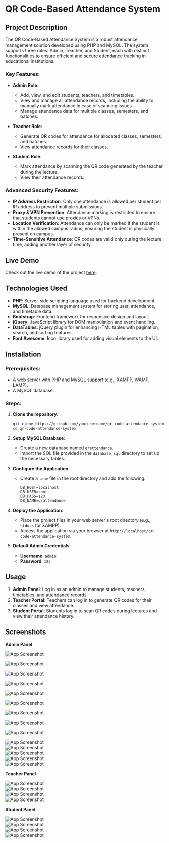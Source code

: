# QR Code-Based Attendance System

## Project Description

The QR Code-Based Attendance System is a robust attendance management solution developed using PHP and MySQL. The system supports three roles: Admin, Teacher, and Student, each with distinct functionalities to ensure efficient and secure attendance tracking in educational institutions.

### Key Features:
- **Admin Role**:
  - Add, view, and edit students, teachers, and timetables.
  - View and manage all attendance records, including the ability to manually mark attendance in case of scanning issues.
  - Manage attendance data for multiple classes, semesters, and batches.

- **Teacher Role**:
  - Generate QR codes for attendance for allocated classes, semesters, and batches.
  - View attendance records for their classes.

- **Student Role**:
  - Mark attendance by scanning the QR code generated by the teacher during the lecture.
  - View their attendance records.

### Advanced Security Features:
- **IP Address Restriction**: Only one attendance is allowed per student per IP address to prevent multiple submissions.
- **Proxy & VPN Prevention**: Attendance marking is restricted to ensure that students cannot use proxies or VPNs.
- **Location Verification**: Attendance can only be marked if the student is within the allowed campus radius, ensuring the student is physically present on campus.
- **Time-Sensitive Attendance**: QR codes are valid only during the lecture time, adding another layer of security.

## Live Demo

Check out the live demo of the project [here](your_live_demo_url).

## Technologies Used

- **PHP**: Server-side scripting language used for backend development.
- **MySQL**: Database management system for storing user, attendance, and timetable data.
- **Bootstrap**: Frontend framework for responsive design and layout.
- **jQuery**: JavaScript library for DOM manipulation and event handling.
- **DataTables**: jQuery plugin for enhancing HTML tables with pagination, search, and sorting features.
- **Font Awesome**: Icon library used for adding visual elements to the UI.

## Installation

### Prerequisites:
- A web server with PHP and MySQL support (e.g., XAMPP, WAMP, LAMP).
- A MySQL database.

### Steps:
1. **Clone the repository**:
    ```sh
    git clone https://github.com/yourusername/qr-code-attendance-system.git
    cd qr-code-attendance-system
    ```

2. **Setup MySQL Database**:
    - Create a new database named `qrattendance`.
    - Import the SQL file provided in the `database.sql` directory to set up the necessary tables.

3. **Configure the Application**:
    - Create a `.env` file in the root directory and add the following:
      ```env
      DB_HOST=localhost
      DB_USER=root
      DB_PASS=123
      DB_NAME=qrattendance
      ```

4. **Deploy the Application**:
    - Place the project files in your web server's root directory (e.g., `htdocs` for XAMPP).
    - Access the application via your browser at `http://localhost/qr-code-attendance-system`.

5. **Default Admin Credentials**:
    - **Username**: `admin`
    - **Password**: `123`

## Usage

1. **Admin Panel**: Log in as an admin to manage students, teachers, timetables, and attendance records.
2. **Teacher Portal**: Teachers can log in to generate QR codes for their classes and view attendance.
3. **Student Portal**: Students log in to scan QR codes during lectures and view their attendance history.

## Screenshots

**Admin Panel**

![App Screenshot](https://res.cloudinary.com/deejomzni/image/upload/v1724815913/qrattendance/Screenshot_11_wmiko6.png)    

![App Screenshot](https://res.cloudinary.com/deejomzni/image/upload/v1724815802/qrattendance/Screenshot_12_u1sqfy.png)   

![App Screenshot](https://res.cloudinary.com/deejomzni/image/upload/v1724815802/qrattendance/Screenshot_13_ke4zpd.png)   

![App Screenshot](https://res.cloudinary.com/deejomzni/image/upload/v1724815801/qrattendance/Screenshot_14_elke71.png)   

![App Screenshot](https://res.cloudinary.com/deejomzni/image/upload/v1724815802/qrattendance/Screenshot_15_quv3gr.png)   

![App Screenshot](https://res.cloudinary.com/deejomzni/image/upload/v1724815802/qrattendance/Screenshot_16_hylziv.png)   

![App Screenshot](https://res.cloudinary.com/deejomzni/image/upload/v1724815802/qrattendance/Screenshot_17_nv9eak.png)   

![App Screenshot](https://res.cloudinary.com/deejomzni/image/upload/v1724815802/qrattendance/Screenshot_18_ig2gvb.png)   

![App Screenshot](https://res.cloudinary.com/deejomzni/image/upload/v1724815803/qrattendance/Screenshot_19_dbarel.png)   

![App Screenshot](https://res.cloudinary.com/deejomzni/image/upload/v1724815801/qrattendance/Screenshot_20_bniy27.png)   
![App Screenshot](https://res.cloudinary.com/deejomzni/image/upload/v1724815801/qrattendance/Screenshot_21_mfthqs.png)   
![App Screenshot](https://res.cloudinary.com/deejomzni/image/upload/v1724815801/qrattendance/Screenshot_22_aoudoo.png)   
![App Screenshot](https://res.cloudinary.com/deejomzni/image/upload/v1724815801/qrattendance/Screenshot_23_mwh85i.png)   
![App Screenshot](https://res.cloudinary.com/deejomzni/image/upload/v1724815801/qrattendance/Screenshot_24_fvetgy.png)   

**Teacher Panel**

![App Screenshot](https://res.cloudinary.com/deejomzni/image/upload/v1724816341/qrattendance/Screenshot_3_enxbz7.png)   
![App Screenshot](https://res.cloudinary.com/deejomzni/image/upload/v1724816342/qrattendance/Screenshot_4_rhrnqt.png)   
![App Screenshot](https://res.cloudinary.com/deejomzni/image/upload/v1724816342/qrattendance/Screenshot_5_pya7re.png)   
![App Screenshot](https://res.cloudinary.com/deejomzni/image/upload/v1724816341/qrattendance/Screenshot_6_iy5flm.png)   

**Student Panel**

![App Screenshot](https://res.cloudinary.com/deejomzni/image/upload/v1724816418/qrattendance/Screenshot_7_agcbob.png)   
![App Screenshot](https://res.cloudinary.com/deejomzni/image/upload/v1724816419/qrattendance/Screenshot_8_np3suu.png)   
![App Screenshot](https://res.cloudinary.com/deejomzni/image/upload/v1724816419/qrattendance/Screenshot_9_yjbk6t.png)   
![App Screenshot](https://res.cloudinary.com/deejomzni/image/upload/v1724816418/qrattendance/Screenshot_10_gkbpbc.png)   

